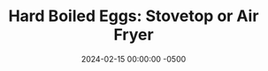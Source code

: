 ---
layout: post
title:  "Hard Boiled Eggs: Stovetop or Air Fryer"
date:   2024-02-15 00:00:00 -0500
categories:
- Recipes
- Breakfast
permalink: /recipes/hard-boiled-egg
image: /assets/Food/Breakfast/Hard Boiled/hard-boiled-cover.jpg
ing: hardboil-ing
facts: hardboil-facts
Prep: 5
Rest: 
Cook: 13
Source1: 
Source2: 
Description: Hard boiled eggs are a quick snack or breakfast, and they are also a quick protein source. Great when chopped up on a salad, these boiled eggs can be made either on the stove, or in the air fryer (my preferred way)
Instructions: 
- Place eggs in a large pot and cover with water, about an inch over the top of the eggs. Bring to a boil, and let boil for 2 minutes. Reduce heat a simmer, and simmer for 12 minutes, uncovered<br><br>

- You could also air fry the eggs at 250F for 15 minutes<br><br>

- When done, drain water and run with cold water and ice cubes
---